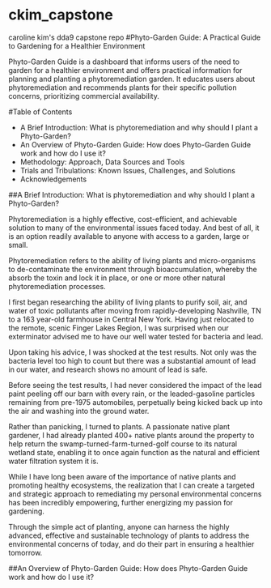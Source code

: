 # ckim_capstone
caroline kim's dda9 capstone repo
#Phyto-Garden Guide: A Practical Guide to Gardening for a Healthier Environment

Phyto-Garden Guide is a dashboard that informs users of the need to garden for a healthier environment and offers practical information for planning and planting a phytoremediation garden. It educates users about phytoremediation and recommends plants for their specific pollution concerns, prioritizing commercial availability. 

#Table of Contents
- A Brief Introduction: What is phytoremediation and why should I plant a Phyto-Garden?
- An Overview of Phyto-Garden Guide: How does Phyto-Garden Guide work and how do I use it?
- Methodology: Approach, Data Sources and Tools
- Trials and Tribulations: Known Issues, Challenges, and Solutions
- Acknowledgements

##A Brief Introduction: What is phytoremediation and why should I plant a Phyto-Garden?

Phytoremediation is a highly effective, cost-efficient, and achievable solution to many of the environmental issues faced today. And best of all, it is an option readily available to anyone with access to a garden, large or small. 

Phytoremediation refers to the ability of living plants and micro-organisms to de-contaminate the environment through bioaccumulation, whereby the absorb the toxin and lock it in place, or one or more other natural phytoremediation processes.

I first began researching the ability of living plants to purify soil, air, and water of toxic pollutants after moving from rapidly-developing Nashville, TN to a 163 year-old farmhouse in Central New York. Having just relocated to the remote, scenic Finger Lakes Region, I was surprised when our exterminator advised me to have our well water tested for bacteria and lead. 

Upon taking his advice, I was shocked at the test results. Not only was the bacteria level too high to count but there was a substantial amount of lead in our water, and research shows no amount of lead is safe.

Before seeing the test results, I had never considered the impact of the lead paint peeling off our barn with every rain, or the leaded-gasoline particles remaining from pre-1975 automobiles, perpetually being kicked back up into the air and washing into the ground water. 

Rather than panicking, I turned to plants. A passionate native plant gardener, I had already planted 400+ native plants around the property to help return the swamp-turned-farm-turned-golf course to its natural wetland state, enabling it to once again function as the natural and efficient water filtration system it is. 

While I have long been aware of the importance of native plants and promoting healthy ecosystems, the realization that I can create a targeted and strategic approach to remediating my personal environmental concerns has been incredibly empowering, further energizing my passion for gardening. 

Through the simple act of planting, anyone can harness the highly advanced, effective and sustainable technology of plants to address the environmental concerns of today, and do their part in ensuring a healthier tomorrow. 


##An Overview of Phyto-Garden Guide: How does Phyto-Garden Guide work and how do I use it?


